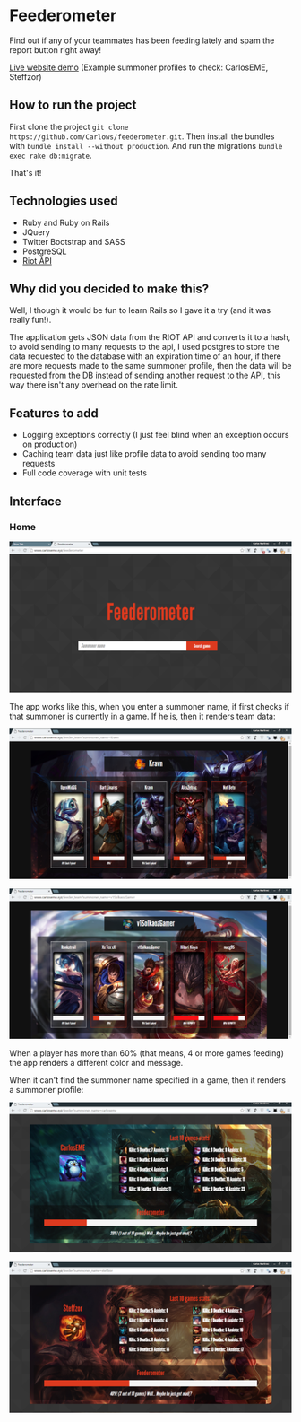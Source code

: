 # Feederometer

Find out if any of your teammates has been feeding lately and spam the report button right away!

[Live website demo](http://carloseme.xyz/feederometer/) (Example summoner profiles to check: CarlosEME, Steffzor)

## How to run the project

First clone the project `git clone https://github.com/Carlows/feederometer.git`.
Then install the bundles with `bundle install --without production`.
And run the migrations `bundle exec rake db:migrate`.

That's it!

## Technologies used

- Ruby and Ruby on Rails
- JQuery
- Twitter Bootstrap and SASS
- PostgreSQL
- [Riot API](https://developer.riotgames.com/api/methods/)

## Why did you decided to make this?

Well, I though it would be fun to learn Rails so I gave it a try (and it was really fun!). 

The application gets JSON data from the RIOT API and converts it to a hash, to avoid sending to many requests to the api, I used postgres to store the data requested to the database with an expiration time of an hour, if there are more requests made to the same summoner profile, then the data will be requested from the DB instead of sending another request to the API, this way there isn't any overhead on the rate limit.

## Features to add

- Logging exceptions correctly (I just feel blind when an exception occurs on production)
- Caching team data just like profile data to avoid sending too many requests
- Full code coverage with unit tests

## Interface

### Home

![home](/public/home.png)

The app works like this, when you enter a summoner name, if first checks if that summoner is currently in a game. If he is, then it renders team data:

![team data](/public/team.png)

![team data 2](/public/team2.png)

When a player has more than 60% (that means, 4 or more games feeding) the app renders a different color and message. 

When it can't find the summoner name specified in a game, then it renders a summoner profile:

![profile data](/public/profile.png)

![profile data 2](/public/profile2.png)

